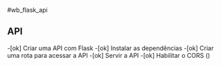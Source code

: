 #wb_flask_api

 ## API

-[ok] Criar uma API com Flask
-[ok] Instalar as dependências 
-[ok] Criar uma rota para acessar a API
-[ok] Servir a API
-[ok] Habilitar o CORS ()
